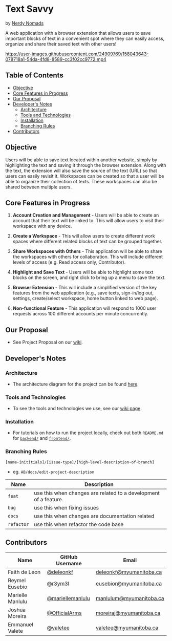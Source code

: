 # Text Savvy

by [Nerdy Nomads](https://github.com/NerdyNomads)

A web application with a browser extension that allows users to save important blocks of text in a convenient spot where they can easily access, organize and share their saved text with other users!

https://user-images.githubusercontent.com/24909769/158043643-078718a1-54da-4fd8-8589-cc3f02cc9772.mp4

## Table of Contents

- [Objective](#objective)
- [Core Features in Progress](#core-features-in-progress)
- [Our Proposal](#our-proposal)
- [Developer's Notes](#developers-notes)
  - [Architecture](#architecture)
  - [Tools and Technologies](#tools-and-technologies)
  - [Installation](#installation)
  - [Branching Rules](#branching-rules)
- [Contributors](#contributors)

## Objective

Users will be able to save text located within another website, simply by highlighting the text and saving it through the browser extension. Along with the text, the extension will also save the source of the text (URL) so that users can easily revisit it. Workspaces can be created so that a user will be able to organize their collection of texts. These workspaces can also be shared between multiple users.

## Core Features in Progress

1. **Account Creation and Management** - Users will be able to create an account that their text will be linked to. This will allow users to visit their workspace with any device.

2. **Create a Workspace** - This will allow users to create different work spaces where different related blocks of text can be grouped together.

3. **Share Workspaces with Others** - This application will be able to share the workspaces with others for collaboration. This will include different levels of access (e.g. Read access only, Contributor).

4. **Highlight and Save Text** - Users will be able to highlight some text blocks on the screen, and right click to bring up a menu to save the text.

5. **Browser Extension** - This will include a simplified version of the key features from the web application (e.g., save texts, sign-in/log out, settings, create/select workspace, home button linked to web page).

6. **Non-functional Feature** - This application will respond to 1000 user requests across 100 different accounts per minute concurrently.

## Our Proposal

- See Project Proposal on our [wiki](https://github.com/NerdyNomads/COMP4350-Project/wiki/Project-Proposal).

## Developer's Notes

### Architecture

- The architecture diagram for the project can be found [here](https://github.com/NerdyNomads/COMP4350-Project/blob/develop/COMP_4350_Architecture.png).

### Tools and Technologies

- To see the tools and technologies we use, see our [wiki page](https://github.com/NerdyNomads/COMP4350-Project/wiki/Project-Proposal#technologies).

### Installation

- For tutorials on how to run the project locally, check out both `README.md` for [`backend/`](/back-end/README.md) and [`frontend/`](/front-end/README.md).

### Branching Rules

```
[name-inititials]/[issue-type]/[high-level-description-of-branch]
```

- eg. `AB/docs/edit-project-description`

| Name       | Description                                                      |
| ---------- | ---------------------------------------------------------------- |
| `feat`     | use this when changes are related to a development of a feature. |
| `bug`      | use this when fixing issues                                      |
| `docs`     | use this when changes are documentation related                  |
| `refactor` | use this when refactor the code base                             |

## Contributors

| Name             | GitHub Username                                        | Email                   |
| ---------------- | ------------------------------------------------------ | ----------------------- |
| Faith de Leon    | [@deleonkf](https://github.com/deleonkf)               | deleonkf@myumanitoba.ca |
| Reymel Eusebio   | [@r3ym3l](https://github.com/r3ym3l)                   | eusebior@myumanitoba.ca |
| Marielle Manlulu | [@mariellemanlulu](https://github.com/mariellemanlulu) | manlulum@myumanitoba.ca |
| Joshua Moreira   | [@OfficialArms](https://github.com/OfficialArms)       | moreiraj@myumanitoba.ca |
| Emmanuel Valete  | [@valetee](https://github.com/valetee)                 | valetee@myumanitoba.ca  |
